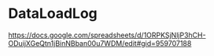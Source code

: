 # DataLoadLog

https://docs.google.com/spreadsheets/d/1ORPKSjNljP3hCH-ODuijXGeQtn1jBinNBban00u7WDM/edit#gid=959707188

